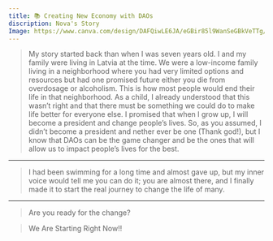 ```yaml
---
title: 📚 Creating New Economy with DAOs 
discription: Nova's Story 
Image: https://www.canva.com/design/DAFQiwLE6JA/eGBir85l9WanSeGBkVeTTg/view?utm_content=DAFQiwLE6JA&utm_campaign=designshare&utm_medium=link2&utm_source=sharebutton
--- 
```


> My story started back than when I was seven years old. I and my family were living in Latvia at the time. We were a low-income family living in a neighborhood where you had very limited options and resources but had one promised future either you die from overdosage or alcoholism. This is how most people would end their life in that neighborhood. 
As a child, I already understood that this wasn’t right and that there must be something we could do to make life better for everyone else.
I promised that when I grow up, I will become a president and change people’s lives.
So, as you assumed, I didn’t become a president and nether ever be one (Thank god!), but I know that DAOs can be the game changer and be the ones that will allow us to impact people’s lives for the best. 
---

> I had been swimming for a long time and almost gave up, but my inner voice would tell me you can do it; you are almost there, and I finally made it to start the real journey to change the life of many.
---

> Are you ready for the change? 

> We Are Starting Right Now!! 

